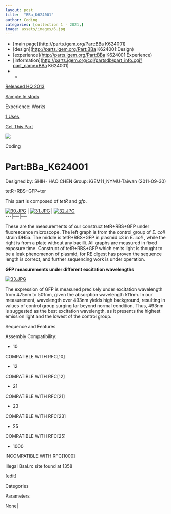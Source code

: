```yaml
---
layout: post
title:  "BBa_K624001"
author: Coding
categories: [collection 1 - 2021,] 
image: assets/images/6.jpg
---
```



  * [main page](http://parts.igem.org/Part:BBa K624001)
  * [design](http://parts.igem.org/Part:BBa K624001:Design)
  * [experience](http://parts.igem.org/Part:BBa K624001:Experience)
  * [information](http://parts.igem.org/cgi/partsdb/part_info.cgi?part_name=BBa K624001)
  *   * 

[Released HQ 2013](http://parts.igem.org/Help:Part_Status_Box)

[Sample In stock](http://parts.igem.org/Help:Part_Status_Box)

Experience: Works

[1 Uses](http://parts.igem.org/partsdb/uses.cgi?part=BBa_K624001)

[ Get This Part](http://parts.igem.org/partsdb/get_part.cgi?part=BBa_K624001)

![](http://parts.igem.org/images/partbypart/icon_coding.png)

Coding

# Part:BBa_K624001

Designed by: SHIH- HAO CHEN   Group: iGEM11_NYMU-Taiwan   (2011-09-30)

tetR+RBS+GFP+ter

This part is composed of _tetR_ and _gfp_.

  

[![30.JPG](/wiki/images/thumb/9/95/30.JPG/250px-30.JPG)](/File:30.JPG) |
[![31.JPG](/wiki/images/thumb/f/fe/31.JPG/250px-31.JPG)](/File:31.JPG) |
[![32.JPG](/wiki/images/thumb/4/40/32.JPG/250px-32.JPG)](/File:32.JPG)  
---|---|---  
  
  
These are the measurements of our construct tetR+RBS+GFP under fluorescence
microscope. The left graph is from the control group of _E. coli_ strain DH5a.
The middle is tetR+RBS+GFP in plasmid c3 in _E. coli_ , while the right is
from a plate without any bacilli. All graphs are measured in fixed exposure
time. Construct of tetR+RBS+GFP which emits light is thought to be a leak
phenomenon of plasmid, for RE digest has proven the sequence length is
correct, and further sequencing work is under operation.

  

  
**GFP measurements under different excitation wavelengths**

[![33.JPG](/wiki/images/f/fa/33.JPG)](/File:33.JPG)

  
The expression of GFP is measured precisely under excitation wavelength from
475nm to 501nm, given the absorption wavelength 511nm. In our measurement,
wavelength over 493nm yields high background, resulting in values of control
group surging far beyond normal condition. Thus, 493nm is suggested as the
best excitation wavelength, as it presents the highest emission light and the
lowest of the control group.

  

  
Sequence and Features

  

Assembly Compatibility:

  * 10

COMPATIBLE WITH RFC[10]

  * 12

COMPATIBLE WITH RFC[12]

  * 21

COMPATIBLE WITH RFC[21]

  * 23

COMPATIBLE WITH RFC[23]

  * 25

COMPATIBLE WITH RFC[25]

  * 1000

INCOMPATIBLE WITH RFC[1000]

Illegal BsaI.rc site found at 1358  

  

[[edit](http://parts.igem.org/partsdb/part_info.cgi?part_name=BBa_K624001)]

Categories

Parameters

None|


